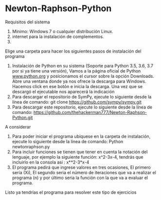 # Newton-Raphson-Python


Requisitos del sistema

1.	Mínimo: Windows 7 o cualquier distribución Linux.
2.	internet para la instalación de complementos.
3.	
Elige una carpeta para hacer los siguientes pasos de instalación del programa

1.	Instalación de Python en su sistema (Soporte para Python 3.5, 3.6, 3.7 por si ya tiene una versión), Vamos a la página oficial de Python www.python.org y posicionamos el cursor sobre la opción Downloads. Abre una ventana donde ya nos ofrece la descarga para Windows. Hacemos click en ese botón e inicia la descarga. Una vez que se descargó el ejecutable nos aparecerá la indicación
2.	Para descargar el repositorio de SymPy, ejecute lo siguiente desde la línea de comando: git clone https://github.com/sympy/sympy.git
3.	Para descargar este repositorio, ejecute lo siguiente desde la línea de comando: https://github.com/thehackerman777/Newton-Raphson-Python.git
	
A considerar

1.	Para poder iniciar el programa ubíquese en la carpeta de instalación, ejecute lo siguiente desde la línea de comando: Python newtonraphson.py
2.	Para incluir funciones se tienen que tener en cuenta la notación del lenguaje, por ejemplo la siguiente función: x^2-3x-4, tendrás que incluirlo en la consola así : x**2-3*x-4
3.	El programa pedirá que ingrese valores en tres ocasiones, El primero sería (Xi), El segundo seria el número de iteraciones que va a realizar el programa (n) y por último seria la función con la que va a evaluar el programa.

Listo ya tendrías el programa para resolver este tipo de ejercicios




